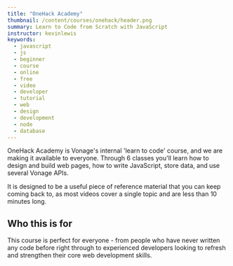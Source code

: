 ```yaml
---
title: "OneHack Academy"
thumbnail: /content/courses/onehack/header.png
summary: Learn to Code from Scratch with JavaScript
instructor: kevinlewis
keywords:
  - javascript
  - js
  - beginner
  - course
  - online
  - free
  - video
  - developer
  - tutorial
  - web
  - design
  - development
  - node
  - database
---
```

OneHack Academy is Vonage's internal 'learn to code' course, and we are making it available to everyone. Through 6 classes you'll learn how to design and build web pages, how to write JavaScript, store data, and use several Vonage APIs.

It is designed to be a useful piece of reference material that you can keep coming back to, as most videos cover a single topic and are less than 10 minutes long.

## Who this is for

This course is perfect for everyone - from people who have never written any code before right through to experienced developers looking to refresh and strengthen their core web development skills.
